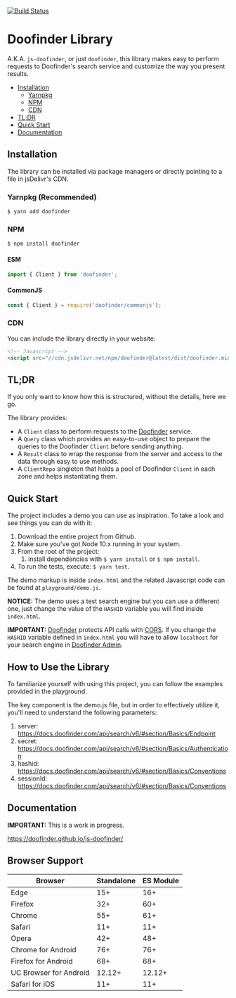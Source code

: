 [![Build Status](https://api.travis-ci.org/doofinder/js-doofinder.svg?branch=master)](https://travis-ci.org/doofinder/js-doofinder)

# Doofinder Library

A.K.A. `js-doofinder`, or just `doofinder`, this library makes easy to perform requests to Doofinder's search service and customize the way you present results.

<!-- MarkdownTOC depth="2" autolink="true" autoanchor="false" bracket="round" -->

- [Installation](#installation)
    - [Yarnpkg](#yarn)
    - [NPM](#npm)
    - [CDN](#cdn)
- [TL;DR](#tldr)
- [Quick Start](#quick-start)
- [Documentation](#documentation)

<!-- /MarkdownTOC -->


## Installation

The library can be installed via package managers or directly pointing to a file in jsDelivr's CDN.

### Yarnpkg (Recommended)

```shell
$ yarn add doofinder
```

### NPM

```shell
$ npm install doofinder
```

#### ESM

```js
import { Client } from 'doofinder';
```

#### CommonJS

```js
const { Client } = require('doofinder/commonjs');
```

### CDN

You can include the library directly in your website:

```html
<!-- Javascript -->
<script src="//cdn.jsdelivr.net/npm/doofinder@latest/dist/doofinder.min.js"></script>
```

## TL;DR

If you only want to know how this is structured, without the details, here we go.

The library provides:

- A `Client` class to perform requests to the [Doofinder] service.
- A `Query` class which provides an easy-to-use object to prepare the queries to the Doofinder `Client` before sending anything.
- A `Result` class to wrap the response from the server and access to the data through easy to use methods.
- A `ClientRepo` singleton that holds a pool of Doofinder `Client` in each zone and helps instantiating them.

## Quick Start

The project includes a demo you can use as inspiration. To take a look and see things you can do with it:

1. Download the entire project from Github.
2. Make sure you've got Node 10.x running in your system.
3. From the root of the project:
    1. install dependencies with `$ yarn install` or `$ npm install`.
4. To run the tests, execute: `$ yarn test`.

The demo markup is inside `index.html` and the related Javascript code can be found at `playground/demo.js`.

**NOTICE:** The demo uses a test search engine but you can use a different one, just change the value of the `HASHID` variable you will find inside `index.html`.

**IMPORTANT:** [Doofinder] protects API calls with [CORS]. If you change the `HASHID` variable defined in `index.html` you will have to allow `localhost` for your search engine in [Doofinder Admin].

## How to Use the Library 

To familiarize yourself with using this project, you can follow the examples provided in the playground.

The key component is the demo.js file, but in order to effectively utilize it, you'll need to understand the following parameters:
1.  server: https://docs.doofinder.com/api/search/v6/#section/Basics/Endpoint
2.  secret: https://docs.doofinder.com/api/search/v6/#section/Basics/Authentication
3.  hashid: https://docs.doofinder.com/api/search/v6/#section/Basics/Conventions
4.  sessionId: https://docs.doofinder.com/api/search/v6/#section/Basics/Conventions
## Documentation

**IMPORTANT:** This is a work in progress.

<https://doofinder.github.io/js-doofinder/>

[cors]: https://en.wikipedia.org/wiki/Cross-origin_resource_sharing
[doofinder admin]: https://admin.doofinder.com/admin
[doofinder]: https://www.doofinder.com

## Browser Support

| Browser                | Standalone | ES Module |
|------------------------|------------|-----------|
| Edge                   | 15+        | 16+       |
| Firefox                | 32+        | 60+       |
| Chrome                 | 55+        | 61+       |
| Safari                 | 11+        | 11+       |
| Opera                  | 42+        | 48+       |
| Chrome for Android     | 76+        | 76+       |
| Firefox for Android    | 68+        | 68+       |
| UC Browser for Android | 12.12+     | 12.12+    |
| Safari for iOS         | 11+        | 11+       |
